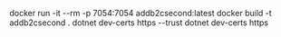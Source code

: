 ﻿docker run -it --rm -p 7054:7054  addb2csecond:latest
docker build -t addb2csecond .
dotnet dev-certs https --trust
dotnet dev-certs https